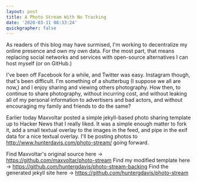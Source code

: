 ```yaml
---
layout: post
title: A Photo Stream With No Tracking
date: '2020-03-11 08:33:24'
quickgrapher: false
---
```




As readers of this blog may have surmised, I'm working to decentralize my online presence and own my own data. For the most part, that means replacing social networks and services with open-source alternatives I can host myself (or on GitHub.)

I've been off Facebook for a while, and Twitter was easy.  Instagram though, that's been difficult.  I'm something of a shutterbug (I suppose we all are now,) and I enjoy sharing and viewing others photography.  How then, to continue to share photography, without incurring cost, and without leaking all of my personal information to advertisers and bad actors, and without encouraging my family and friends to do the same?

Earlier today Maxvoltar posted a simple jekyll-based photo sharing template up to Hacker News that I really liked.  It was a simple enough matter to fork it, add a small textual overlay to the images in the feed, and pipe in the exif data for a nice textual overlay.  I'll be posting photos to http://www.hunterdavis.com/photo-stream/ going forward.

Find Maxvoltar's original source here -> https://github.com/maxvoltar/photo-stream
Find my modified template here -> https://github.com/huntergdavis/photo-stream-backing
Find the generated jekyll site here -> https://github.com/huntergdavis/photo-stream
